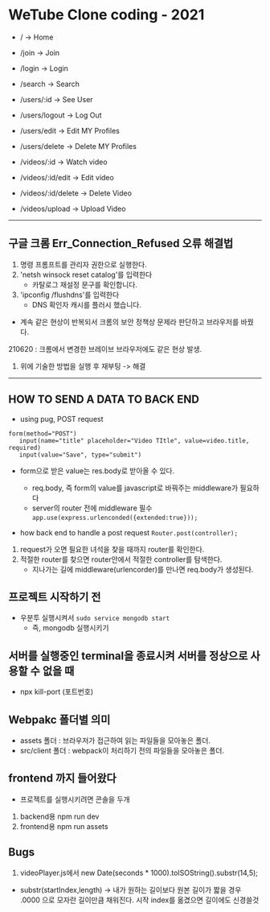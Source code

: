 # WeTube Clone coding - 2021

- / -> Home
- /join -> Join
- /login -> Login
- /search -> Search

- /users/:id -> See User
- /users/logout -> Log Out
- /users/edit -> Edit MY Profiles
- /users/delete -> Delete MY Profiles

- /videos/:id -> Watch video
- /videos/:id/edit -> Edit video
- /videos/:id/delete -> Delete Video
- /videos/upload -> Upload Video

<hr/>

## 구글 크롬 Err_Connection_Refused 오류 해결법

1. 명령 프롬프트를 관리자 권한으로 실행한다.
2. 'netsh winsock reset catalog'를 입력한다
   - 카탈로그 재설정 문구를 확인합니다.
3. 'ipconfig /flushdns'를 입력한다
   - DNS 확인자 캐시를 플러시 했습니다.

- 계속 같은 현상이 반복되서 크롬의 보안 정책상 문제라 판단하고 브라우저를 바꿨다.

210620 : 크롬에서 변경한 브레이브 브라우저에도 같은 현상 발생.

1. 위에 기술한 방법을 실행 후 재부팅 -> 해결

<hr/>

## HOW TO SEND A DATA TO BACK END

- using pug, POST request

```
form(method="POST")
   input(name="title" placeholder="Video TItle", value=video.title, required)
   input(value="Save", type="submit")
```

- form으로 받은 value는 res.body로 받아올 수 있다.

  - req.body, 즉 form의 value를 javascript로 바꿔주는 middleware가 필요하다
  - server의 router 전에 middleware 필수
    `app.use(express.urlenconded({extended:true}));`

- how back end to handle a post request
  `Router.post(controller);`

1. request가 오면 필요한 녀석을 찾을 때까지 router를 확인한다.
2. 적절한 router를 찾으면 router안에서 적절한 controller를 탐색한다.
   - 지나가는 길에 middleware(urlencorder)를 만나면 req.body가 생성된다.

## 프로젝트 시작하기 전

- 우분투 실행시켜서
  `sudo service mongodb start`
  - 즉, mongodb 실행시키기

## 서버를 실행중인 terminal을 종료시켜 서버를 정상으로 사용할 수 없을 때

- npx kill-port (포트번호)

## Webpakc 폴더별 의미

- assets 폴더 : 브라우저가 접근하여 읽는 파일들을 모아놓은 폴더.
- src/client 폴더 : webpack이 처리하기 전의 파일들을 모아놓은 폴더.

## frontend 까지 들어왔다

- 프로젝트를 실행시키려면 콘솔을 두개

1. backend용 npm run dev
2. frontend용 npm run assets

## Bugs

1. videoPlayer.js에서 new Date(seconds \* 1000).toISOString().substr(14,5);

- substr(startIndex,length) -> 내가 원하는 길이보다 원본 길이가 짧을 경우 .0000 으로 모자란 길이만큼 채워진다. 시작 index를 옮겼으면 길이에도 신경쓸것
